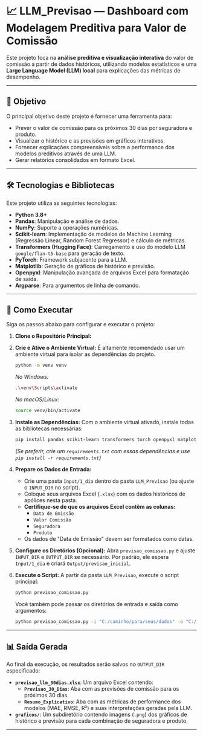 # 📈 LLM_Previsao — Dashboard com Modelagem Preditiva para Valor de Comissão

Este projeto foca na **análise preditiva e visualização interativa** do valor de comissão a partir de dados históricos, utilizando modelos estatísticos e uma **Large Language Model (LLM) local** para explicações das métricas de desempenho.

---

## 🎯 Objetivo

O principal objetivo deste projeto é fornecer uma ferramenta para:
- Prever o valor de comissão para os próximos 30 dias por seguradora e produto.
- Visualizar o histórico e as previsões em gráficos interativos.
- Fornecer explicações compreensíveis sobre a performance dos modelos preditivos através de uma LLM.
- Gerar relatórios consolidados em formato Excel.

---

## 🛠️ Tecnologias e Bibliotecas

Este projeto utiliza as seguintes tecnologias:

-   **Python 3.8+**
-   **Pandas**: Manipulação e análise de dados.
-   **NumPy**: Suporte a operações numéricas.
-   **Scikit-learn**: Implementação de modelos de Machine Learning (Regressão Linear, Random Forest Regressor) e cálculo de métricas.
-   **Transformers (Hugging Face)**: Carregamento e uso do modelo LLM `google/flan-t5-base` para geração de texto.
-   **PyTorch**: Framework subjacente para a LLM.
-   **Matplotlib**: Geração de gráficos de histórico e previsão.
-   **Openpyxl**: Manipulação avançada de arquivos Excel para formatação de saída.
-   **Argparse**: Para argumentos de linha de comando.

---

## 🚀 Como Executar

Siga os passos abaixo para configurar e executar o projeto:

1.  **Clone o Repositório Principal:**
    
    
2.  **Crie e Ative o Ambiente Virtual:**
    É altamente recomendado usar um ambiente virtual para isolar as dependências do projeto.
    ```bash
    python -m venv venv
    ```
    *No Windows:*
    ```bash
    .\venv\Scripts\activate
    ```
    *No macOS/Linux:*
    ```bash
    source venv/bin/activate
    ```

3.  **Instale as Dependências:**
    Com o ambiente virtual ativado, instale todas as bibliotecas necessárias:
    ```bash
    pip install pandas scikit-learn transformers torch openpyxl matplotlib
    ```
    *(Se preferir, crie um `requirements.txt` com essas dependências e use `pip install -r requirements.txt`)*

4.  **Prepare os Dados de Entrada:**
    - Crie uma pasta `Input/1_dia` dentro da pasta `LLM_Previsao` (ou ajuste o `INPUT_DIR` no script).
    - Coloque seus arquivos Excel (`.xlsx`) com os dados históricos de apólices nesta pasta.
    - **Certifique-se de que os arquivos Excel contêm as colunas:**
        - `Data de Emissão`
        - `Valor Comissão`
        - `Seguradora`
        - `Produto`
    - Os dados de "Data de Emissão" devem ser formatados como datas.

5.  **Configure os Diretórios (Opcional):**
    Abra `previsao_comissao.py` e ajuste `INPUT_DIR` e `OUTPUT_DIR` se necessário. Por padrão, ele espera `Input/1_dia` e criará `Output/previsao_inicial`.

6.  **Execute o Script:**
    A partir da pasta `LLM_Previsao`, execute o script principal:
    ```bash
    python previsao_comissao.py
    ```
    Você também pode passar os diretórios de entrada e saída como argumentos:
    ```bash
    python previsao_comissao.py -i "C:/caminho/para/seus/dados" -o "C:/caminho/para/seus/resultados"
    ```

---

## 📊 Saída Gerada

Ao final da execução, os resultados serão salvos no `OUTPUT_DIR` especificado:

-   **`previsao_llm_30dias.xlsx`**: Um arquivo Excel contendo:
    -   **`Previsao_30_Dias`**: Aba com as previsões de comissão para os próximos 30 dias.
    -   **`Resumo_Explicativo`**: Aba com as métricas de performance dos modelos (MAE, RMSE, R²) e suas interpretações geradas pela LLM.
-   **`graficos/`**: Um subdiretório contendo imagens (`.png`) dos gráficos de histórico e previsão para cada combinação de seguradora e produto.

---